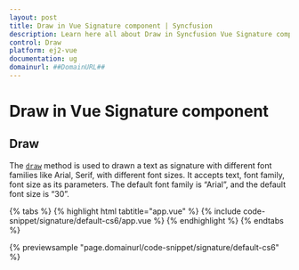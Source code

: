```yaml
---
layout: post
title: Draw in Vue Signature component | Syncfusion
description: Learn here all about Draw in Syncfusion Vue Signature component of Syncfusion Essential JS 2 and more.
control: Draw 
platform: ej2-vue
documentation: ug
domainurl: ##DomainURL##
---
```


# Draw in Vue Signature component

## Draw

The [`draw`](https://ej2.syncfusion.com/vue/documentation/api/signature/#draw) method is used to drawn a text as signature with different font families like Arial, Serif, with different font sizes. It accepts text, font family, font size as its parameters. The default font family is “Arial”, and the default font size is “30”.

{% tabs %}
{% highlight html tabtitle="app.vue" %}
{% include code-snippet/signature/default-cs6/app.vue %}
{% endhighlight %}
{% endtabs %}
        
{% previewsample "page.domainurl/code-snippet/signature/default-cs6" %}